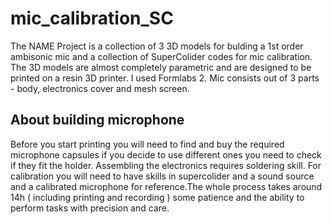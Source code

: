 # mic_calibration_SC

The NAME Project is a collection of 3 3D models for bulding a 1st order ambisonic mic and a collection of SuperColider codes for mic calibration. 
The 3D models are almost completely parametric and are designed to be printed on a resin 3D printer. I used Formlabs 2. Mic consists out of 3 parts - body, electronics cover and mesh screen.


## About building microphone

Before you start printing you will need to find and buy the required microphone capsules if you decide to use different ones you need to check if they fit the holder. Assembling the electronics requires soldering skill. For calibration you will need to have skills in supercolider and a sound source and a calibrated microphone for reference.The whole process takes around 14h ( including printing and recording ) some patience and the ability to perform tasks with precision and care.
